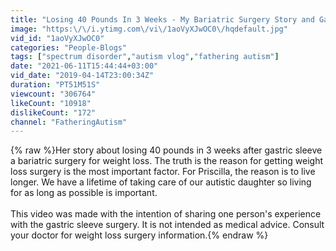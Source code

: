 ```yaml
---
title: "Losing 40 Pounds In 3 Weeks - My Bariatric Surgery Story and Gastric Sleeve Results"
image: "https:\/\/i.ytimg.com\/vi\/1aoVyXJwOC0\/hqdefault.jpg"
vid_id: "1aoVyXJwOC0"
categories: "People-Blogs"
tags: ["spectrum disorder","autism vlog","fathering autism"]
date: "2021-06-11T15:44:44+03:00"
vid_date: "2019-04-14T23:00:34Z"
duration: "PT51M51S"
viewcount: "306764"
likeCount: "10918"
dislikeCount: "172"
channel: "FatheringAutism"
---
```

{% raw %}Her story about losing 40 pounds in 3 weeks after gastric sleeve a bariatric surgery for weight loss. The truth is the reason for getting weight loss surgery is the most important factor. For Priscilla, the reason is to live longer. We have a lifetime of taking care of our autistic daughter so living for as long as possible is important. <br /><br />This video was made with the intention of sharing one person's experience with the gastric sleeve surgery. It is not intended as medical advice. Consult your doctor for weight loss surgery information.{% endraw %}
